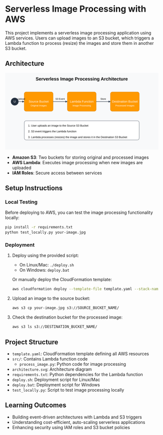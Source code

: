 # Serverless Image Processing with AWS

This project implements a serverless image processing application using AWS services. Users can upload images to an S3 bucket, which triggers a Lambda function to process (resize) the images and store them in another S3 bucket.

## Architecture

![Architecture Diagram](./architecture.svg)

- **Amazon S3**: Two buckets for storing original and processed images
- **AWS Lambda**: Executes image processing when new images are uploaded
- **IAM Roles**: Secure access between services

## Setup Instructions

### Local Testing

Before deploying to AWS, you can test the image processing functionality locally:

```bash
pip install -r requirements.txt
python test_locally.py your-image.jpg
```

### Deployment

1. Deploy using the provided script:
   - On Linux/Mac: `./deploy.sh`
   - On Windows: `deploy.bat`

   Or manually deploy the CloudFormation template:
   ```bash
   aws cloudformation deploy --template-file template.yaml --stack-name image-processor --capabilities CAPABILITY_IAM
   ```

2. Upload an image to the source bucket:
   ```bash
   aws s3 cp your-image.jpg s3://SOURCE_BUCKET_NAME/
   ```

3. Check the destination bucket for the processed image:
   ```bash
   aws s3 ls s3://DESTINATION_BUCKET_NAME/
   ```

## Project Structure

- `template.yaml`: CloudFormation template defining all AWS resources
- `src/`: Contains Lambda function code
  - `process_image.py`: Python code for image processing
- `architecture.svg`: Architecture diagram
- `requirements.txt`: Python dependencies for the Lambda function
- `deploy.sh`: Deployment script for Linux/Mac
- `deploy.bat`: Deployment script for Windows
- `test_locally.py`: Script to test image processing locally

## Learning Outcomes

- Building event-driven architectures with Lambda and S3 triggers
- Understanding cost-efficient, auto-scaling serverless applications
- Enhancing security using IAM roles and S3 bucket policies